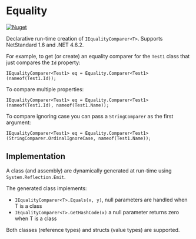 # Equality

[![Nuget](https://img.shields.io/nuget/v/BusterWood.Equality.svg)](https://www.nuget.org/packages/BusterWood.Equality)

Declarative run-time creation of `IEqualityComparer<T>`.  Supports NetStandard 1.6 and .NET 4.6.2.

For example, to get (or create) an equality comparer for the `Test1` class that just compares the `Id` property:
```
IEqualityComparer<Test1> eq = Equality.Comparer<Test1>(nameof(Test1.Id));
```

To compare multiple properties:
```
IEqualityComparer<Test1> eq = Equality.Comparer<Test1>(nameof(Test1.Id), nameof(Test1.Name));
```

To compare ignoring case you can pass a `StringComparer` as the first argument:
```
IEqualityComparer<Test1> eq = Equality.Comparer<Test1>(StringComparer.OrdinalIgnoreCase, nameof(Test1.Name));
```

## Implementation

A class (and assembly) are dynamically generated at run-time using `System.Reflection.Emit`.

The generated class implements:
* `IEqualityComparer<T>.Equals(x, y)`, null parameters are handled when T is a class
* `IEqualityComparer<T>.GetHashCode(x)` a null parameter returns zero when T is a class

Both classes (reference types) and structs (value types) are supported.
